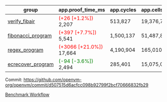 | group | app.proof_time_ms | app.cycles | app.cells_used | leaf.proof_time_ms | leaf.cycles | leaf.cells_used |
| -- | -- | -- | -- | -- | -- | -- |
| [verify_fibair](https://github.com/openvm-org/openvm/blob/benchmark-results/benchmarks-pr/1289/verify_fibair-d507515d6acfcc098b92799f2bcf70666832fb29.md) |<span style='color: red'>(+26 [+1.2%])</span> 2,207 |  513,827 |  19,376,791 |- | - | - |
| [fibonacci_program](https://github.com/openvm-org/openvm/blob/benchmark-results/benchmarks-pr/1289/fibonacci-d507515d6acfcc098b92799f2bcf70666832fb29.md) |<span style='color: red'>(+397 [+7.7%])</span> 5,541 |  1,500,137 |  51,487,838 |- | - | - |
| [regex_program](https://github.com/openvm-org/openvm/blob/benchmark-results/benchmarks-pr/1289/regex-d507515d6acfcc098b92799f2bcf70666832fb29.md) |<span style='color: red'>(+3066 [+21.0%])</span> 17,664 |  4,190,904 |  165,010,909 |- | - | - |
| [ecrecover_program](https://github.com/openvm-org/openvm/blob/benchmark-results/benchmarks-pr/1289/ecrecover-d507515d6acfcc098b92799f2bcf70666832fb29.md) |<span style='color: green'>(-94 [-3.6%])</span> 2,494 |  285,401 |  15,075,033 |- | - | - |


Commit: https://github.com/openvm-org/openvm/commit/d507515d6acfcc098b92799f2bcf70666832fb29

[Benchmark Workflow](https://github.com/openvm-org/openvm/actions/runs/12971535841)
